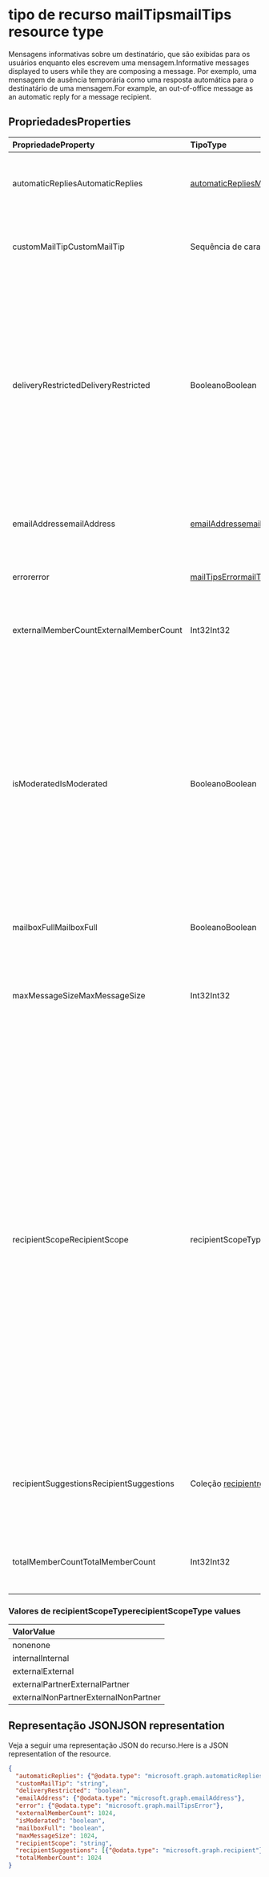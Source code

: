 # <a name="mailtips-resource-type"></a><span data-ttu-id="1ee46-101">tipo de recurso mailTips</span><span class="sxs-lookup"><span data-stu-id="1ee46-101">mailTips resource type</span></span>

<span data-ttu-id="1ee46-102">Mensagens informativas sobre um destinatário, que são exibidas para os usuários enquanto eles escrevem uma mensagem.</span><span class="sxs-lookup"><span data-stu-id="1ee46-102">Informative messages displayed to users while they are composing a message.</span></span> <span data-ttu-id="1ee46-103">Por exemplo, uma mensagem de ausência temporária como uma resposta automática para o destinatário de uma mensagem.</span><span class="sxs-lookup"><span data-stu-id="1ee46-103">For example, an out-of-office message as an automatic reply for a message recipient.</span></span>


## <a name="properties"></a><span data-ttu-id="1ee46-104">Propriedades</span><span class="sxs-lookup"><span data-stu-id="1ee46-104">Properties</span></span>
| <span data-ttu-id="1ee46-105">Propriedade</span><span class="sxs-lookup"><span data-stu-id="1ee46-105">Property</span></span>     | <span data-ttu-id="1ee46-106">Tipo</span><span class="sxs-lookup"><span data-stu-id="1ee46-106">Type</span></span>   |<span data-ttu-id="1ee46-107">Descrição</span><span class="sxs-lookup"><span data-stu-id="1ee46-107">Description</span></span>|
|:---------------|:--------|:----------|
| <span data-ttu-id="1ee46-108">automaticReplies</span><span class="sxs-lookup"><span data-stu-id="1ee46-108">AutomaticReplies</span></span> | [<span data-ttu-id="1ee46-109">automaticRepliesMailTips</span><span class="sxs-lookup"><span data-stu-id="1ee46-109">AutomaticRepliesMailTips</span></span>](../resources/automaticrepliesmailtips.md) | <span data-ttu-id="1ee46-110">Dicas de email para a resposta automática, caso ela tenha sido configurada pelo destinatário.</span><span class="sxs-lookup"><span data-stu-id="1ee46-110">Mail tips for automatic reply if it has been set up by the recipient.</span></span> |
| <span data-ttu-id="1ee46-111">customMailTip</span><span class="sxs-lookup"><span data-stu-id="1ee46-111">CustomMailTip</span></span> | <span data-ttu-id="1ee46-112">Sequência de caracteres</span><span class="sxs-lookup"><span data-stu-id="1ee46-112">String</span></span> | <span data-ttu-id="1ee46-113">Uma dica de email personalizada que pode ser definida na caixa de correio do destinatário.</span><span class="sxs-lookup"><span data-stu-id="1ee46-113">A custom mail tip that can be set on the recipient's mailbox.</span></span> |
| <span data-ttu-id="1ee46-114">deliveryRestricted</span><span class="sxs-lookup"><span data-stu-id="1ee46-114">DeliveryRestricted</span></span>| <span data-ttu-id="1ee46-115">Booleano</span><span class="sxs-lookup"><span data-stu-id="1ee46-115">Boolean</span></span> | <span data-ttu-id="1ee46-116">Caso a caixa de correio do destinatário está restrita ou não, por exemplo, aceitando mensagens apenas de uma lista predefinida de remetentes, rejeitando mensagens de uma lista predefinida de remetentes ou aceitando mensagens apenas de remetentes autenticados.</span><span class="sxs-lookup"><span data-stu-id="1ee46-116">Whether the recipient's mailbox is restricted, for example, accepting messages from only a predefined list of senders, rejecting messages from a predefined list of senders, or accepting messages from only authenticated senders.</span></span> |
| <span data-ttu-id="1ee46-117">emailAddress</span><span class="sxs-lookup"><span data-stu-id="1ee46-117">emailAddress</span></span> | [<span data-ttu-id="1ee46-118">emailAddress</span><span class="sxs-lookup"><span data-stu-id="1ee46-118">emailAddress</span></span>](../resources/emailaddress.md) | <span data-ttu-id="1ee46-119">O endereço de email do destinatário para recebimento das dicas de email.</span><span class="sxs-lookup"><span data-stu-id="1ee46-119">The email address of the recipient to get mailtips for.</span></span> |
| <span data-ttu-id="1ee46-120">error</span><span class="sxs-lookup"><span data-stu-id="1ee46-120">error</span></span> | [<span data-ttu-id="1ee46-121">mailTipsError</span><span class="sxs-lookup"><span data-stu-id="1ee46-121">mailTipsError</span></span>](../resources/mailtipserror.md) | <span data-ttu-id="1ee46-122">Erros que ocorrem durante a ação [GetMailTips](../api/user_getmailtips.md).</span><span class="sxs-lookup"><span data-stu-id="1ee46-122">Errors that occur during the [GetMailTips](../api/user_getmailtips.md) action.</span></span> |
| <span data-ttu-id="1ee46-123">externalMemberCount</span><span class="sxs-lookup"><span data-stu-id="1ee46-123">ExternalMemberCount</span></span> | <span data-ttu-id="1ee46-124">Int32</span><span class="sxs-lookup"><span data-stu-id="1ee46-124">Int32</span></span> | <span data-ttu-id="1ee46-125">O número de membros externos, caso o destinatário seja uma lista de distribuição.</span><span class="sxs-lookup"><span data-stu-id="1ee46-125">The number of external members if the recipient is a distribution list.</span></span> |
| <span data-ttu-id="1ee46-126">isModerated</span><span class="sxs-lookup"><span data-stu-id="1ee46-126">IsModerated</span></span> |<span data-ttu-id="1ee46-127">Booleano</span><span class="sxs-lookup"><span data-stu-id="1ee46-127">Boolean</span></span>  | <span data-ttu-id="1ee46-128">Se o envio de mensagens para o destinatário requer aprovação.</span><span class="sxs-lookup"><span data-stu-id="1ee46-128">Whether sending messages to the recipient requires approval.</span></span> <span data-ttu-id="1ee46-129">Por exemplo, se o destinatário for uma grande lista de distribuição e um moderador tiver sido configurado para aprovar mensagens enviadas para essa lista de distribuição ou se o envio de mensagens para um destinatário exigir a aprovação do gerente do destinatário.</span><span class="sxs-lookup"><span data-stu-id="1ee46-129">For example, if the recipient is a large distribution list and a moderator has been set up to approve messages sent to that distribution list, or if sending messages to a recipient requires approval of the recipient's manager.</span></span> |
| <span data-ttu-id="1ee46-130">mailboxFull</span><span class="sxs-lookup"><span data-stu-id="1ee46-130">MailboxFull</span></span> | <span data-ttu-id="1ee46-131">Booleano</span><span class="sxs-lookup"><span data-stu-id="1ee46-131">Boolean</span></span> | <span data-ttu-id="1ee46-132">O status completo da caixa de correio do destinatário.</span><span class="sxs-lookup"><span data-stu-id="1ee46-132">The mailbox full status of the recipient.</span></span> |
| <span data-ttu-id="1ee46-133">maxMessageSize</span><span class="sxs-lookup"><span data-stu-id="1ee46-133">MaxMessageSize</span></span> | <span data-ttu-id="1ee46-134">Int32</span><span class="sxs-lookup"><span data-stu-id="1ee46-134">Int32</span></span> | <span data-ttu-id="1ee46-135">O tamanho máximo da mensagem que foi configurado para a organização ou a caixa de correio do destinatário.</span><span class="sxs-lookup"><span data-stu-id="1ee46-135">The maximum message size that has been configured for the recipient's organization or mailbox.</span></span> |
| <span data-ttu-id="1ee46-136">recipientScope</span><span class="sxs-lookup"><span data-stu-id="1ee46-136">RecipientScope</span></span> | <span data-ttu-id="1ee46-137">recipientScopeType</span><span class="sxs-lookup"><span data-stu-id="1ee46-137">RecipientScopeType</span></span> | <span data-ttu-id="1ee46-138">O escopo do destinatário.</span><span class="sxs-lookup"><span data-stu-id="1ee46-138">The scope of the recipient, such as internal, external, partner.</span></span> <span data-ttu-id="1ee46-139">Os valores possíveis são: `none`, `internal`, `external`, `externalPartner`, `externalNonParther`.</span><span class="sxs-lookup"><span data-stu-id="1ee46-139">Possible values are: `none`, `internal`, `external`, `externalPartner`, `externalNonParther`.</span></span> <span data-ttu-id="1ee46-140">Por exemplo, um administrador pode definir outra organização como "parceira".</span><span class="sxs-lookup"><span data-stu-id="1ee46-140">For example, an administrator can set another organization to be its "partner".</span></span> <span data-ttu-id="1ee46-141">O escopo é útil se um administrador quiser que determinadas dicas de e-mail estejam acessíveis a determinados escopos.</span><span class="sxs-lookup"><span data-stu-id="1ee46-141">The scope is useful if an administrator wants certain mailtips to be accessible to certain scopes.</span></span> <span data-ttu-id="1ee46-142">Também é útil para os remetentes informá-los de que a mensagem pode sair da organização, ajudando-os a tomar as decisões corretas sobre texto, tom e conteúdo.</span><span class="sxs-lookup"><span data-stu-id="1ee46-142">It's also useful to senders to inform them that their message may leave the organization, helping them make the correct decisions about wording, tone and content.</span></span>|
| <span data-ttu-id="1ee46-143">recipientSuggestions</span><span class="sxs-lookup"><span data-stu-id="1ee46-143">RecipientSuggestions</span></span> | <span data-ttu-id="1ee46-144">Coleção [recipient](../resources/recipient.md)</span><span class="sxs-lookup"><span data-stu-id="1ee46-144">[recipient](../resources/recipient.md) collection</span></span> | <span data-ttu-id="1ee46-145">Destinatários sugeridos com base em contextos anteriores em que aparecem na mesma mensagem.</span><span class="sxs-lookup"><span data-stu-id="1ee46-145">Recipients suggested based on previous contexts where they appear in the same message.</span></span> |
| <span data-ttu-id="1ee46-146">totalMemberCount</span><span class="sxs-lookup"><span data-stu-id="1ee46-146">TotalMemberCount</span></span> | <span data-ttu-id="1ee46-147">Int32</span><span class="sxs-lookup"><span data-stu-id="1ee46-147">Int32</span></span> | <span data-ttu-id="1ee46-148">O número de membros, caso o destinatário seja uma lista de distribuição.</span><span class="sxs-lookup"><span data-stu-id="1ee46-148">The number of members if the recipient is a distribution list.</span></span> |

### <a name="recipientscopetype-values"></a><span data-ttu-id="1ee46-149">Valores de recipientScopeType</span><span class="sxs-lookup"><span data-stu-id="1ee46-149">recipientScopeType values</span></span>

| <span data-ttu-id="1ee46-150">Valor</span><span class="sxs-lookup"><span data-stu-id="1ee46-150">Value</span></span>
|:-------------------------
| <span data-ttu-id="1ee46-151">none</span><span class="sxs-lookup"><span data-stu-id="1ee46-151">none</span></span>
| <span data-ttu-id="1ee46-152">internal</span><span class="sxs-lookup"><span data-stu-id="1ee46-152">Internal</span></span>
| <span data-ttu-id="1ee46-153">external</span><span class="sxs-lookup"><span data-stu-id="1ee46-153">External</span></span>
| <span data-ttu-id="1ee46-154">externalPartner</span><span class="sxs-lookup"><span data-stu-id="1ee46-154">ExternalPartner</span></span>
| <span data-ttu-id="1ee46-155">externalNonPartner</span><span class="sxs-lookup"><span data-stu-id="1ee46-155">ExternalNonPartner</span></span>


## <a name="json-representation"></a><span data-ttu-id="1ee46-156">Representação JSON</span><span class="sxs-lookup"><span data-stu-id="1ee46-156">JSON representation</span></span>

<span data-ttu-id="1ee46-157">Veja a seguir uma representação JSON do recurso.</span><span class="sxs-lookup"><span data-stu-id="1ee46-157">Here is a JSON representation of the resource.</span></span>

<!-- {
  "blockType": "resource",
  "optionalProperties": [
    "automaticReplies",
    "customMailTip",
    "deliveryRestricted",
    "emailAddress",
    "error",
    "externalMemberCount",
    "isModerated",
    "mailboxFull",
    "maxMessageSize",
    "recipientScope",
    "recipientSuggestions",
    "totalMemberCount"
  ],
  "@odata.type": "microsoft.graph.mailTips"
}-->

```json
{
  "automaticReplies": {"@odata.type": "microsoft.graph.automaticRepliesMailTips"},
  "customMailTip": "string",
  "deliveryRestricted": "boolean",
  "emailAddress": {"@odata.type": "microsoft.graph.emailAddress"},
  "error": {"@odata.type": "microsoft.graph.mailTipsError"},
  "externalMemberCount": 1024,
  "isModerated": "boolean",
  "mailboxFull": "boolean",
  "maxMessageSize": 1024,
  "recipientScope": "string",
  "recipientSuggestions": [{"@odata.type": "microsoft.graph.recipient"}],
  "totalMemberCount": 1024
}

```

<!-- uuid: 8fcb5dbc-d5aa-4681-8e31-b001d5168d79
2015-10-25 14:57:30 UTC -->
<!-- {
  "type": "#page.annotation",
  "description": "mailtips resource",
  "keywords": "",
  "section": "documentation",
  "tocPath": ""
}-->
